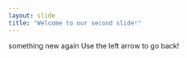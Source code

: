 ```yaml
---
layout: slide
title: "Welcome to our second slide!"
---
```

something new again
Use the left arrow to go back!
